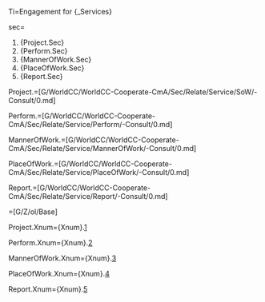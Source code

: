 Ti=Engagement for {_Services}

sec=<ol><li>{Project.Sec}</li><li>{Perform.Sec}</li><li>{MannerOfWork.Sec}</li><li>{PlaceOfWork.Sec}</li><li>{Report.Sec}</li></ol>

Project.=[G/WorldCC/WorldCC-Cooperate-CmA/Sec/Relate/Service/SoW/-Consult/0.md]

Perform.=[G/WorldCC/WorldCC-Cooperate-CmA/Sec/Relate/Service/Perform/-Consult/0.md]

MannerOfWork.=[G/WorldCC/WorldCC-Cooperate-CmA/Sec/Relate/Service/MannerOfWork/-Consult/0.md]

PlaceOfWork.=[G/WorldCC/WorldCC-Cooperate-CmA/Sec/Relate/Service/PlaceOfWork/-Consult/0.md]

Report.=[G/WorldCC/WorldCC-Cooperate-CmA/Sec/Relate/Service/Report/-Consult/0.md]

=[G/Z/ol/Base]

Project.Xnum={Xnum}.<a href="#Service.Project.Sec" class="xref">1</a>

Perform.Xnum={Xnum}.<a href="#Service.Perform.Sec" class="xref">2</a>

MannerOfWork.Xnum={Xnum}.<a href="#Service.MannerOfWork.Sec" class="xref">3</a>
  
PlaceOfWork.Xnum={Xnum}.<a href="#Service.PlaceOfWork.Sec" class="xref">4</a>

Report.Xnum={Xnum}.<a href="#Service.Report.Sec" class="xref">5</a>
